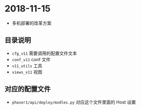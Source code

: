 # 2018-11-15 
- 多机部署的改革方案


## 目录说明
- `cfg_v11` 需要调用的配置文件文本
- `conf_v11` conf 文件
- `v11_utils` 工具
- `views_v11` 视图

## 对应的配置文件
- `phaser1/api/deploy/modles.py` 对应这个文件里面的 Host 设置



